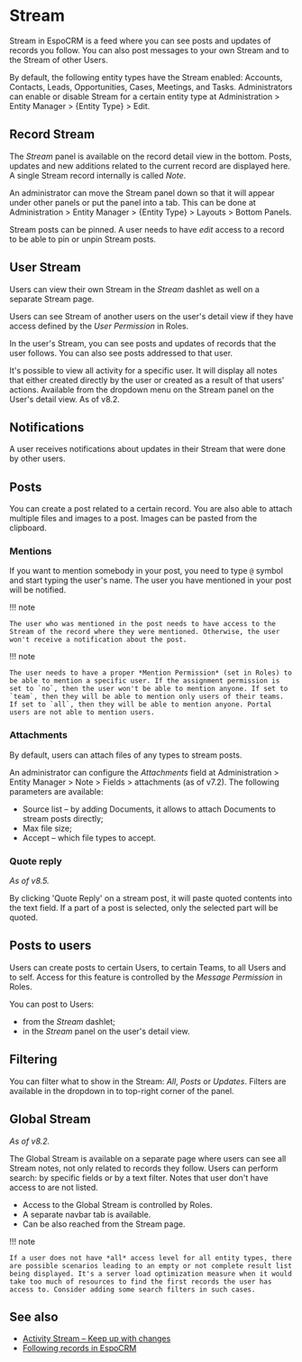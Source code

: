 # Stream

Stream in EspoCRM is a feed where you can see posts and updates of records you follow. You can also post messages to your own Stream and to the Stream of other Users.

By default, the following entity types have the Stream enabled: Accounts, Contacts, Leads, Opportunities, Cases, Meetings, and Tasks. Administrators can enable or disable  Stream for a certain entity type at Administration > Entity Manager > {Entity Type} > Edit.

## Record Stream

The *Stream* panel is available on the record detail view in the bottom. Posts, updates and new additions related to the current record are displayed here. A single Stream record internally is called *Note*.

An administrator can move the Stream panel down so that it will appear under other panels or put the panel into a tab. This can be done at Administration > Entity Manager > {Entity Type} > Layouts > Bottom Panels.

Stream posts can be pinned. A user needs to have *edit* access to a record to be able to pin or unpin Stream posts.

## User Stream

Users can view their own Stream in the *Stream* dashlet as well on a separate Stream page.

Users can see Stream of another users on the user's detail view if they have access defined by the *User Permission* in Roles.

In the user's Stream, you can see posts and updates of records that the user follows. You can also see posts addressed to that user.

It's possible to view all activity for a specific user. It will display all notes that either created directly by the user or created as a result of that users' actions. Available from the dropdown menu on the Stream panel on the User's detail view. As of v8.2.

## Notifications

A user receives notifications about updates in their Stream that were done by other users.

## Posts

You can create a post related to a certain record. You are also able to attach multiple files and images to a post. Images can be pasted from the clipboard.

### Mentions

If you want to mention somebody in your post, you need to type `@` symbol and start typing the user's name. The user you have mentioned in your post will be notified.

!!! note

    The user who was mentioned in the post needs to have access to the Stream of the record where they were mentioned. Otherwise, the user won't receive a notification about the post.

!!! note

    The user needs to have a proper *Mention Permission* (set in Roles) to be able to mention a specific user. If the assignment permission is set to `no`, then the user won't be able to mention anyone. If set to `team`, then they will be able to mention only users of their teams. If set to `all`, then they will be able to mention anyone. Portal users are not able to mention users.

### Attachments

By default, users can attach files of any types to stream posts.

An administrator can configure the *Attachments* field at Administration > Entity Manager > Note > Fields > attachments (as of v7.2). The following parameters are available:

* Source list – by adding Documents, it allows to attach Documents to stream posts directly;
* Max file size;
* Accept – which file types to accept.

### Quote reply

*As of v8.5.*

By clicking 'Quote Reply' on a stream post, it will paste quoted contents into the text field. If a part of a post is selected, only the selected part will be quoted.

## Posts to users

Users can create posts to certain Users, to certain Teams, to all Users and to self. Access for this feature is controlled by the *Message Permission* in Roles.

You can post to Users:

* from the *Stream* dashlet;
* in the *Stream* panel on the user's detail view.

## Filtering

You can filter what to show in the Stream: *All*, *Posts* or *Updates*. Filters are available in the dropdown in to top-right corner of the panel.

## Global Stream

*As of v8.2.*

The Global Stream is available on a separate page where users can see all Stream notes, not only related to records they follow. Users can perform search: by specific fields or by a text filter. Notes that user don't have access to are not listed.

* Access to the Global Stream is controlled by Roles.
* A separate navbar tab is available.
* Can be also reached from the Stream page.

!!! note

    If a user does not have *all* access level for all entity types, there are possible scenarios leading to an empty or not complete result list being displayed. It's a server load optimization measure when it would take too much of resources to find the first records the user has access to. Consider adding some search filters in such cases.

## See also

* [Activity Stream – Keep up with changes](https://www.espocrm.com/tips/activity-stream/)
* [Following records in EspoCRM](https://www.espocrm.com/tips/follow-records/)
